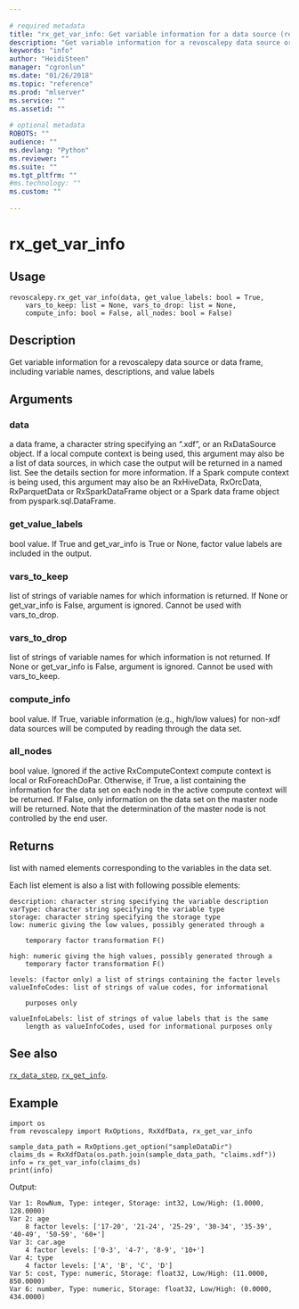 ```yaml
--- 
 
# required metadata 
title: "rx_get_var_info: Get variable information for a data source (revoscalepy)" 
description: "Get variable information for a revoscalepy data source or data frame, including variable names, descriptions, and value labels" 
keywords: "info" 
author: "HeidiSteen" 
manager: "cgronlun" 
ms.date: "01/26/2018" 
ms.topic: "reference" 
ms.prod: "mlserver" 
ms.service: "" 
ms.assetid: "" 
 
# optional metadata 
ROBOTS: "" 
audience: "" 
ms.devlang: "Python" 
ms.reviewer: "" 
ms.suite: "" 
ms.tgt_pltfrm: "" 
#ms.technology: "" 
ms.custom: "" 
 
---
```


# rx_get_var_info


 


## Usage



```
revoscalepy.rx_get_var_info(data, get_value_labels: bool = True,
    vars_to_keep: list = None, vars_to_drop: list = None,
    compute_info: bool = False, all_nodes: bool = False)
```





## Description

Get variable information for a revoscalepy data source or data frame,
including variable names, descriptions, and value labels


## Arguments


### data

a data frame, a character string specifying an “.xdf”, or an
RxDataSource object. If a local compute context is being used, this
argument may also be a list of data sources, in which case the output will
be returned in a named list. See the details section for more information.
If a Spark compute context is being used, this argument may also be an RxHiveData,
RxOrcData, RxParquetData or RxSparkDataFrame object or a Spark data frame object from pyspark.sql.DataFrame.


### get_value_labels

bool value. If True and get_var_info is True or
None, factor value labels are included in the output.


### vars_to_keep

list of strings of variable names for which
information is returned. If None or get_var_info is False, argument is
ignored. Cannot be used with vars_to_drop.


### vars_to_drop

list of strings of variable names for which
information is not returned. If None or get_var_info is False, argument is
ignored. Cannot be used with vars_to_keep.


### compute_info

bool value. If True, variable information (e.g., high/low values)
for non-xdf data sources will be computed by reading through the data set.


### all_nodes

bool value. Ignored if the active RxComputeContext
compute context is local or RxForeachDoPar. Otherwise, if True, a list
containing the information for the data set on each node in the active
compute context will be returned. If False, only information on the data
set on the master node will be returned. Note that the determination of the
master node is not controlled by the end user.


## Returns

list with named elements corresponding to the variables in the data set.

Each list element is also a list with following possible elements:

    description: character string specifying the variable description
    varType: character string specifying the variable type
    storage: character string specifying the storage type
    low: numeric giving the low values, possibly generated through a

        temporary factor transformation F()

    high: numeric giving the high values, possibly generated through a
        temporary factor transformation F()

    levels: (factor only) a list of strings containing the factor levels
    valueInfoCodes: list of strings of value codes, for informational

        purposes only

    valueInfoLabels: list of strings of value labels that is the same
        length as valueInfoCodes, used for informational purposes only


## See also

[`rx_data_step`](rx-data-step.md),
[`rx_get_info`](rx-get-info.md).


## Example



```
import os
from revoscalepy import RxOptions, RxXdfData, rx_get_var_info

sample_data_path = RxOptions.get_option("sampleDataDir")
claims_ds = RxXdfData(os.path.join(sample_data_path, "claims.xdf"))
info = rx_get_var_info(claims_ds)
print(info)
```


Output:



```
Var 1: RowNum, Type: integer, Storage: int32, Low/High: (1.0000, 128.0000)
Var 2: age
	8 factor levels: ['17-20', '21-24', '25-29', '30-34', '35-39', '40-49', '50-59', '60+']
Var 3: car.age
	4 factor levels: ['0-3', '4-7', '8-9', '10+']
Var 4: type
	4 factor levels: ['A', 'B', 'C', 'D']
Var 5: cost, Type: numeric, Storage: float32, Low/High: (11.0000, 850.0000)
Var 6: number, Type: numeric, Storage: float32, Low/High: (0.0000, 434.0000)
```

